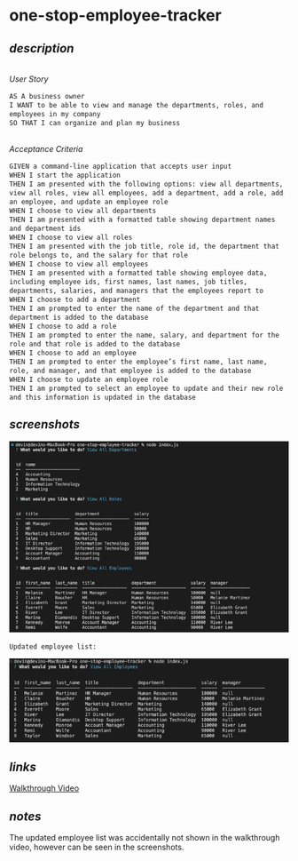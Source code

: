 # one-stop-employee-tracker

## *description*

\
*User Story*
```
AS A business owner
I WANT to be able to view and manage the departments, roles, and employees in my company
SO THAT I can organize and plan my business
```

\
*Acceptance Criteria*
```
GIVEN a command-line application that accepts user input
WHEN I start the application
THEN I am presented with the following options: view all departments, view all roles, view all employees, add a department, add a role, add an employee, and update an employee role
WHEN I choose to view all departments
THEN I am presented with a formatted table showing department names and department ids
WHEN I choose to view all roles
THEN I am presented with the job title, role id, the department that role belongs to, and the salary for that role
WHEN I choose to view all employees
THEN I am presented with a formatted table showing employee data, including employee ids, first names, last names, job titles, departments, salaries, and managers that the employees report to
WHEN I choose to add a department
THEN I am prompted to enter the name of the department and that department is added to the database
WHEN I choose to add a role
THEN I am prompted to enter the name, salary, and department for the role and that role is added to the database
WHEN I choose to add an employee
THEN I am prompted to enter the employee’s first name, last name, role, and manager, and that employee is added to the database
WHEN I choose to update an employee role
THEN I am prompted to select an employee to update and their new role and this information is updated in the database
```

## *screenshots*
![](./assets/images/employee-1.png)
```
Updated employee list:
```
![](./assets/images/employee-2.png)

## *links*
<a href="https://drive.google.com/file/d/1DaJU2Pfu503wzUWGqVhMgc2h-UztV4wl/view" target="_blank">Walkthrough Video</a>

## *notes*
The updated employee list was accidentally not shown in the walkthrough video, however can be seen in the screenshots.